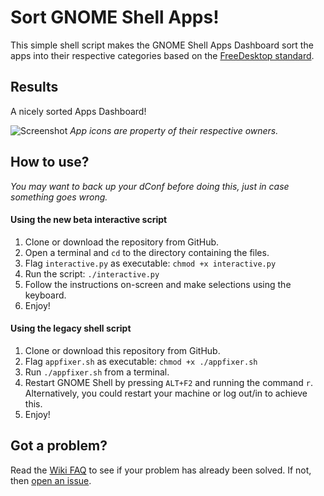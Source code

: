 # Sort GNOME Shell Apps!
This simple shell script makes the GNOME Shell Apps Dashboard sort the apps into their respective categories based on the [FreeDesktop standard](https://standards.freedesktop.org/menu-spec/latest/apa.html).

## Results
A nicely sorted Apps Dashboard!

![Screenshot](http://i.imgur.com/2o2yIib.png)
_App icons are property of their respective owners._

## How to use?

*You may want to back up your dConf before doing this, just in case something goes wrong.*

#### Using the new beta interactive script

1. Clone or download the repository from GitHub.
2. Open a terminal and `cd` to the directory containing the files.
3. Flag `interactive.py` as executable: `chmod +x interactive.py`
4. Run the script: `./interactive.py`
4. Follow the instructions on-screen and make selections using the keyboard.
5. Enjoy!


#### Using the legacy shell script

1. Clone or download this repository from GitHub.
2. Flag `appfixer.sh` as executable: `chmod +x ./appfixer.sh`
3. Run `./appfixer.sh` from a terminal.
4. Restart GNOME Shell by pressing `ALT+F2` and running the command `r`. Alternatively, you could restart your machine or log out/in to achieve this.
5. Enjoy!

## Got a problem?

Read the [Wiki FAQ](https://github.com/BenJetson/gnome-dash-fix/wiki/FAQ:-Interactive) to see if your problem has already been solved. If not, then [open an issue](https://github.com/BenJetson/gnome-dash-fix/issues/new).

